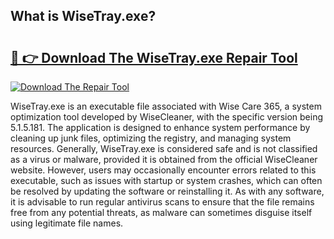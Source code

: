 ## What is WiseTray.exe? 

# <h2><a href="https://exedetect.com/download.php?WiseTray.exe">🔗 👉 Download The WiseTray.exe Repair Tool</a></h2>

[![Download The Repair Tool](https://exedetect.com/download-button.jpg)](https://exedetect.com/download.php?WiseTray.exe)

WiseTray.exe is an executable file associated with Wise Care 365, a system optimization tool developed by WiseCleaner, with the specific version being 5.1.5.181. The application is designed to enhance system performance by cleaning up junk files, optimizing the registry, and managing system resources. Generally, WiseTray.exe is considered safe and is not classified as a virus or malware, provided it is obtained from the official WiseCleaner website. However, users may occasionally encounter errors related to this executable, such as issues with startup or system crashes, which can often be resolved by updating the software or reinstalling it. As with any software, it is advisable to run regular antivirus scans to ensure that the file remains free from any potential threats, as malware can sometimes disguise itself using legitimate file names.